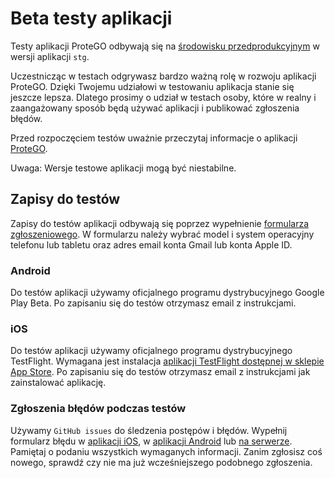 # Beta testy aplikacji

Testy aplikacji ProteGO odbywają się na [środowisku przedprodukcyjnym](app_versions.md#stg---%C5%9Brodowisko-przedprodukcyjne) w wersji aplikacji `stg`.

Uczestnicząc w testach odgrywasz bardzo ważną rolę w rozwoju aplikacji ProteGO. Dzięki Twojemu udziałowi w testowaniu aplikacja stanie się jeszcze lepsza. Dlatego prosimy o udział w testach osoby, które w realny i zaangażowany sposób będą używać aplikacji i publikować zgłoszenia błędów.

Przed rozpoczęciem testów uważnie przeczytaj informacje o aplikacji [ProteGO](https://github.com/ProteGO-app/specs/blob/master/README.md).

Uwaga: Wersje testowe aplikacji mogą być niestabilne.

## Zapisy do testów

Zapisy do testów aplikacji odbywają się poprzez wypełnienie [formularza zgłoszeniowego](https://forms.gle/ZUnGwQiBxRV4fKjt5).
W formularzu należy wybrać model i system operacyjny telefonu lub tabletu oraz adres email konta Gmail lub konta Apple ID. 

### Android

Do testów aplikacji używamy oficjalnego programu dystrybucyjnego Google Play Beta. Po zapisaniu się do testów otrzymasz email z instrukcjami.

### iOS

Do testów aplikacji używamy oficjalnego  programu dystrybucyjnego TestFlight. Wymagana jest instalacja [aplikacji TestFlight dostępnej w sklepie App Store](https://apps.apple.com/us/app/testflight/id899247664). Po zapisaniu się do testów otrzymasz email z instrukcjami jak zainstalować aplikację.

### Zgłoszenia błędów podczas testów

Używamy `GitHub issues` do śledzenia postępów i błędów. Wypełnij formularz błędu w [aplikacji iOS](https://github.com/anna-app/ios/issues/new?assignees=&labels=&template=bug_report.md&title=), w [aplikacji Android](https://github.com/anna-app/android/issues/new?assignees=&labels=&template=bug_report.md&title=) lub [na serwerze](https://github.com/anna-app/backend/issues/new?assignees=&labels=&template=bug_report.md&title=). Pamiętaj o podaniu wszystkich wymaganych informacji. Zanim zgłosisz coś nowego, sprawdź czy nie ma już wcześniejszego podobnego zgłoszenia.
